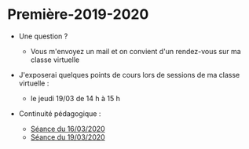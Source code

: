 # Première-2019-2020
<!--
Lancer un Notebook pour tous les documents du dépo : [![Binder](https://mybinder.org/badge_logo.svg)](https://mybinder.org/v2/gh/frederic-junier/Premiere/master)



  - Interpréteur Python en ligne : [https://repl.it/@fredericjunier/PremiereSuitesPartie1](https://repl.it/@fredericjunier/PremiereSuitesPartie1)
  
  
* Automatismes :
 
 - [Diaporama](Automatismes/2019-2020/PremiereAutomatismes-2019-2020.pdf) (à partir du 18/01/2020)
 
 
* Chapitre Suites Partie 1 :
  
  - Notebook avec les corrigés du chapitre : [![Binder](https://mybinder.org/badge_logo.svg)](https://mybinder.org/v2/gh/frederic-junier/Premiere/master/?filepath=SuitesPartie1/Premiere_Cours_Suite_Partie1.ipynb)
  - [Corrigé au format pdf](SuitesPartie1/Premiere_Cours_Suite_Partie1.pdf)  
  - [Corrigé au format html](SuitesPartie1/Premiere_Cours_Suite_Partie1.html)
  
* Chapitre Probabilités conditionnelles :
  
  - Notebook avec les programmes du chapitre: [![Binder](https://mybinder.org/badge_logo.svg)](https://mybinder.org/v2/gh/frederic-junier/Premiere/master/?filepath=Probabilites/Premiere_Cours_ProbaConditionnelle.ipynb)


* Chapitre Exponentielle:

  - [Corrigés d'exercices](Exponentielle/Exos/CorrigeExos2019/Corrige-Exos-Barbazo-2019.pdf)
  - [Corrigés des exemples du cours](Exponentielle/Cours/Corrige-Cours-Exponentielle-2019.pdf)
  - [Notebook](https://mybinder.org/v2/gh/frederic-junier/Premiere/master/?filepath=Exponentielle/Methode_Euler_2019.ipynb) sur l'approximation de la courbe de la fonction exponentielle par la méthode d'Euler
  
-->

* Une question ? 
  * Vous m'envoyez un mail et on convient d'un rendez-vous sur ma classe virtuelle
* J'exposerai quelques points de cours lors de sessions de ma  classe virtuelle :
  * le jeudi 19/03 de 14 h à 15 h

* Continuité pédagogique :

  - [Séance du 16/03/2020](ContinuitePedagogique/seance-16-03-2020.md)
  - [Séance du 19/03/2020](ContinuitePedagogique/seance-19-03-2020.md)
  

